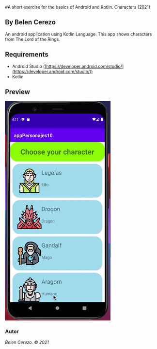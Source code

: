 #A short exercise for the basics of Android and Kotlin. Characters (2021)
## By Belen Cerezo

An android application using Kotlin Language. This app shows characters from The Lord of the Rings.

## Requirements
* Android Studio ([https://developer.android.com/studio/](https://developer.android.com/studio/))
* Kotlin

## Preview

![Demo](./demoCharacters.gif)


### Autor
*Belen Cerezo. © 2021*
